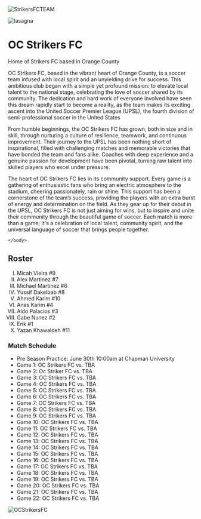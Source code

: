 <html>
<head>
    <title>OC Strikers FC</title>         

![StrikersFCTEAM](https://github.com/1137amartinez/1137amartinez.github.io/assets/173849136/b3db8d78-1578-447f-9caf-4f048ca9253e)

<img src="/images/StrikersFCTEAM.png" alt="lasagna">

</head>
    <body>
        <h1>OC Strikers FC</h1>
         <p>Home of Strikers FC based in Orange County</p>
    <p>OC Strikers FC, based in the vibrant heart of Orange County, is a soccer team infused with local spirit and an unyielding drive for success.
     This ambitious club began with a simple yet profound mission: to elevate local talent to the national stage, celebrating the love of soccer shared by its community.
      The dedication and hard work of everyone involved have seen this dream rapidly start to become a reality, as the team makes its exciting ascent into the United Soccer Premier League (UPSL), the fourth division of semi-professional soccer in the United States </p>
    <p>From humble beginnings, the OC Strikers FC has grown, both in size and in skill, through nurturing a culture of resilience, teamwork, and continuous improvement. 
        Their journey to the UPSL has been nothing short of inspirational, filled with challenging matches and memorable victories that have bonded the team and fans alike.
         Coaches with deep experience and a genuine passion for development have been pivotal, turning raw talent into skilled players who excel under pressure. </p>  
    <p>The heart of OC Strikers FC lies in its community support. Every game is a gathering of enthusiastic fans who bring an electric atmosphere to the stadium, cheering passionately, rain or shine.
         This support has been a cornerstone of the team’s success, providing the players with an extra burst of energy and determination on the field. 
         As they gear up for their debut in the UPSL, OC Strikers FC is not just aiming for wins, but to inspire and unite their community through the beautiful game of soccer.
          Each match is more than a game; it's a celebration of local talent, community spirit, and the universal language of soccer that brings people together.</p>     

    </body>
</html>

<html>
<head>
    <title>Roster</title>
</head>
<body>

<h2>Roster</h2>

<ol type="I">
    <li>Micah Vieira #9</li>
    <li>Alex Martinez #7</li>
    <li>Michael Martinez  #6</li>
    <li>Yussif Dakelbab #8</li>
    <li>Ahmed Karim #10</li>
    <li>Anas Karim #4</li>
    <li>Aldo Palacios #3</li>
    <li>Gabe Nunez #2</li>
    <li>Erik #1</li>
    <li>Yazan Khawaldeh #11</li>
</ol>
</body>

</html>

<html>
<head>
    <title>Match Schedule</title>
</head>
<body>

<h3>Match Schedule</h3>

<ul class="no bullets">
    <li>Pre Season Practice: June 30th 10:00am at Chapman University</li>
    <li>Game 1: OC Strikers FC vs. TBA </li>
    <li>Game 2: Oc Striker FC vs. TBA</li>
    <li>Game 3: OC Strikers FC vs. TBA</li>
    <li>Game 4: OC Strikers FC vs. TBA</li>
    <li>Game 5: OC Strikers FC vs. TBA</li>
    <li>Game 6: OC Strikers FC vs. TBA</li>
    <li>Game 7: OC Strikers FC vs. TBA</li>
    <li>Game 8: OC Strikers FC vs. TBA</li>
    <li>Game 9: OC Strikers FC vs. TBA</li>
    <li>Game 10: OC Strikers FC vs. TBA</li>
    <li>Game 11: OC Strikers FC vs. TBA</li>
    <li>Game 12: OC Strikers FC vs. TBA</li>
    <li>Game 13: OC Strikers FC vs. TBA</li>
    <li>Game 14: OC Strikers FC vs. TBA</li>
    <li>Game 15: OC Strikers FC vs. TBA</li>
    <li>Game 16: OC Strikers FC vs. TBA</li>
    <li>Game 17: OC Strikers FC vs. TBA</li>
    <li>Game 18: OC Strikers FC vs. TBA</li>
    <li>Game 19: OC Strikers FC vs. TBA</li>
    <li>Game 20: OC Strikers FC vs. TBA</li>
    <li>Game 21: OC Strikers FC vs. TBA</li>
    <li>Game 22: OC Strikers FC vs. TBA</li>
</ul>

</body>
</html>

![OCStrikersFC](https://github.com/1137amartinez/1137amartinez.github.io/assets/173849136/8a11d384-7c10-44d2-afdc-f4a59c675db7)
